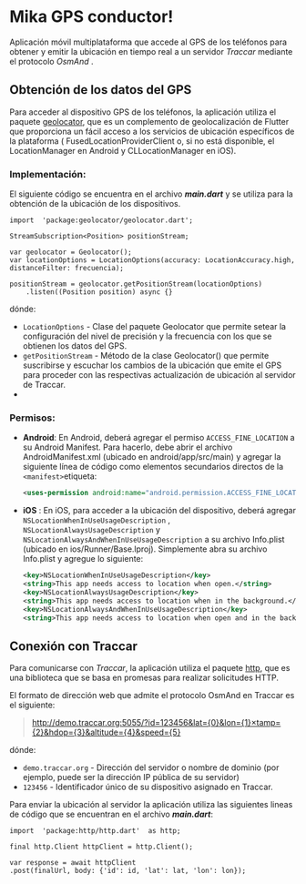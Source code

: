 ﻿# Mika GPS conductor!
Aplicación móvil  multiplataforma que accede al GPS de los teléfonos para obtener y emitir la ubicación en tiempo real a un servidor *Traccar* mediante el protocolo *OsmAnd* . 

## Obtención de los datos del GPS
Para acceder al dispositivo GPS de los teléfonos, la aplicación utiliza el paquete [geolocator](https://pub.dev/packages/geolocator),  que es un complemento de geolocalización de Flutter que proporciona un fácil acceso a los servicios de ubicación específicos de la plataforma ( FusedLocationProviderClient o, si no está disponible, el LocationManager en Android y CLLocationManager en iOS).

### Implementación:
El siguiente código se encuentra en el archivo ***main.dart***  y se utiliza  para la obtención de la ubicación de los dispositivos.

    import  'package:geolocator/geolocator.dart';
    
	StreamSubscription<Position> positionStream;
	
	var geolocator = Geolocator();
	var locationOptions = LocationOptions(accuracy: LocationAccuracy.high, distanceFilter: frecuencia);
	
	positionStream = geolocator.getPositionStream(locationOptions)
		.listen((Position position) async {}
dónde:
  
 - `LocationOptions` - Clase del paquete Geolocator que permite setear la configuración del nivel de precisión y la frecuencia con los que se obtienen los datos del GPS.
 -   `getPositionStream` - Método de la clase Geolocator() que permite suscribirse y escuchar los cambios de la ubicación que emite el GPS para proceder con las respectivas actualización de ubicación al servidor de Traccar. 
 - 
### Permisos:
 - **Android**:
 En Android, deberá agregar el permiso  `ACCESS_FINE_LOCATION`  a su Android Manifest. Para hacerlo, debe abrir el archivo AndroidManifest.xml (ubicado en android/app/src/main) y agregar la siguiente línea de código como elementos secundarios directos de la `<manifest>`etiqueta:
	 ```xml
	<uses-permission android:name="android.permission.ACCESS_FINE_LOCATION" />
	```
 
 
 -  **iOS** : 
En iOS,  para acceder a la ubicación del dispositivo, deberá agregar `NSLocationWhenInUseUsageDescription` , `NSLocationAlwaysUsageDescription` y `NSLocationAlwaysAndWhenInUseUsageDescription`  a su archivo Info.plist (ubicado en ios/Runner/Base.lproj). Simplemente abra su archivo Info.plist y agregue lo siguiente:
	```xml
	<key>NSLocationWhenInUseUsageDescription</key>
	<string>This app needs access to location when open.</string>
	<key>NSLocationAlwaysUsageDescription</key>
	<string>This app needs access to location when in the background.</string>
	<key>NSLocationAlwaysAndWhenInUseUsageDescription</key>
	<string>This app needs access to location when open and in the background.</string>
	```

## Conexión con Traccar
Para comunicarse con *Traccar*, la aplicación utiliza el paquete [http](https://pub.dev/packages/http), que es una biblioteca que se basa en promesas para realizar solicitudes HTTP.

El formato de dirección web que admite el protocolo OsmAnd en Traccar es el siguiente:
>http://demo.traccar.org:5055/?id=123456&lat={0}&lon={1}×tamp={2}&hdop={3}&altitude={4}&speed={5}

dónde:
-   `demo.traccar.org` - Dirección del servidor o nombre de dominio (por ejemplo, puede ser la dirección IP pública de su servidor)
-   `123456` - Identificador único de su dispositivo asignado en Traccar.

Para enviar la ubicación al servidor la aplicación utiliza las siguientes lineas de código que se encuentran en el archivo ***main.dart***:

    import  'package:http/http.dart'  as http;
    
    final http.Client httpClient = http.Client();
    
    var response = await httpClient
    .post(finalUrl, body: {'id': id, 'lat': lat, 'lon': lon});



